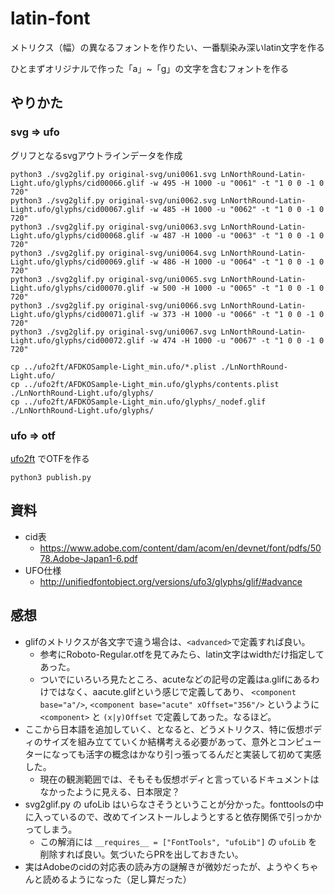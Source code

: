 # latin-font

メトリクス（幅）の異なるフォントを作りたい、一番馴染み深いlatin文字を作る

ひとまずオリジナルで作った「a」~「g」の文字を含むフォントを作る

## やりかた

### svg => ufo

グリフとなるsvgアウトラインデータを作成

```
python3 ./svg2glif.py original-svg/uni0061.svg LnNorthRound-Latin-Light.ufo/glyphs/cid00066.glif -w 495 -H 1000 -u "0061" -t "1 0 0 -1 0 720"
python3 ./svg2glif.py original-svg/uni0062.svg LnNorthRound-Latin-Light.ufo/glyphs/cid00067.glif -w 485 -H 1000 -u "0062" -t "1 0 0 -1 0 720"
python3 ./svg2glif.py original-svg/uni0063.svg LnNorthRound-Latin-Light.ufo/glyphs/cid00068.glif -w 487 -H 1000 -u "0063" -t "1 0 0 -1 0 720"
python3 ./svg2glif.py original-svg/uni0064.svg LnNorthRound-Latin-Light.ufo/glyphs/cid00069.glif -w 486 -H 1000 -u "0064" -t "1 0 0 -1 0 720"
python3 ./svg2glif.py original-svg/uni0065.svg LnNorthRound-Latin-Light.ufo/glyphs/cid00070.glif -w 500 -H 1000 -u "0065" -t "1 0 0 -1 0 720"
python3 ./svg2glif.py original-svg/uni0066.svg LnNorthRound-Latin-Light.ufo/glyphs/cid00071.glif -w 373 -H 1000 -u "0066" -t "1 0 0 -1 0 720"
python3 ./svg2glif.py original-svg/uni0067.svg LnNorthRound-Latin-Light.ufo/glyphs/cid00072.glif -w 474 -H 1000 -u "0067" -t "1 0 0 -1 0 720"
```

```
cp ../ufo2ft/AFDKOSample-Light_min.ufo/*.plist ./LnNorthRound-Light.ufo/
cp ../ufo2ft/AFDKOSample-Light_min.ufo/glyphs/contents.plist ./LnNorthRound-Light.ufo/glyphs/
cp ../ufo2ft/AFDKOSample-Light_min.ufo/glyphs/_nodef.glif ./LnNorthRound-Light.ufo/glyphs/
```

### ufo => otf

[ufo2ft](https://github.com/googlefonts/ufo2ft) でOTFを作る

```
python3 publish.py
```

## 資料

- cid表
  - https://www.adobe.com/content/dam/acom/en/devnet/font/pdfs/5078.Adobe-Japan1-6.pdf
- UFO仕様
  - http://unifiedfontobject.org/versions/ufo3/glyphs/glif/#advance

## 感想

- glifのメトリクスが各文字で違う場合は、`<advanced>`で定義すれば良い。
  - 参考にRoboto-Regular.otfを見てみたら、latin文字はwidthだけ指定してあった。
  - ついでにいろいろ見たところ、acuteなどの記号の定義はa.glifにあるわけではなく、aacute.glifという感じで定義してあり、 `<component base="a"/>`, `<component base="acute" xOffset="356"/>` というように `<component>` と `(x|y)Offset` で定義してあった。なるほど。
- ここから日本語を追加していく、となると、どうメトリクス、特に仮想ボディのサイズを組み立てていくか結構考える必要があって、意外とコンピューターになっても活字の概念はかなり引っ張ってるんだと実装して初めて実感した。
  - 現在の観測範囲では、そもそも仮想ボディと言っているドキュメントはなかったように見える、日本限定？
- svg2glif.py の ufoLib はいらなさそうということが分かった。fonttoolsの中に入っているので、改めてインストールしようとすると依存関係で引っかかってしまう。
  - この解消には `__requires__ = ["FontTools", "ufoLib"]` の `ufoLib` を削除すれば良い。気づいたらPRを出しておきたい。
- 実はAdobeのcidの対応表の読み方の謎解きが微妙だったが、ようやくちゃんと読めるようになった（足し算だった）

